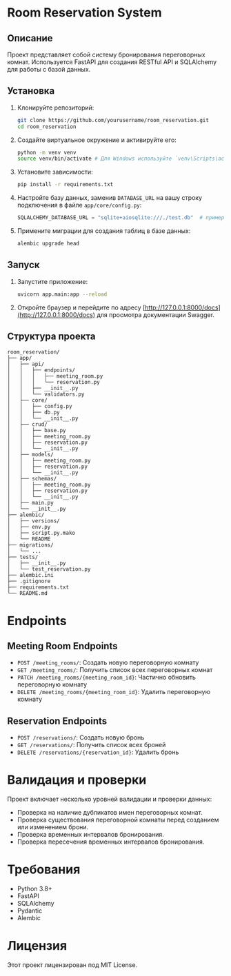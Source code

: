 # Room Reservation System

## Описание
Проект представляет собой систему бронирования переговорных комнат. Используется FastAPI для создания RESTful API и SQLAlchemy для работы с базой данных.

## Установка

1. Клонируйте репозиторий:
    ```sh
    git clone https://github.com/yourusername/room_reservation.git
    cd room_reservation
    ```

2. Создайте виртуальное окружение и активируйте его:
    ```sh
    python -m venv venv
    source venv/bin/activate # Для Windows используйте `venv\Scripts\activate`
    ```

3. Установите зависимости:
    ```sh
    pip install -r requirements.txt
    ```

4. Настройте базу данных, заменив `DATABASE_URL` на вашу строку подключения в файле `app/core/config.py`:
    ```python
    SQLALCHEMY_DATABASE_URL = "sqlite+aiosqlite:///./test.db"  # пример для SQLite
    ```

5. Примените миграции для создания таблиц в базе данных:
    ```sh
    alembic upgrade head
    ```

## Запуск

1. Запустите приложение:
    ```sh
    uvicorn app.main:app --reload
    ```

2. Откройте браузер и перейдите по адресу [http://127.0.0.1:8000/docs](http://127.0.0.1:8000/docs) для просмотра документации Swagger.

## Структура проекта

```plaintext
room_reservation/
├── app/
│   ├── api/
│   │   ├── endpoints/
│   │   │   ├── meeting_room.py
│   │   │   └── reservation.py
│   │   ├── __init__.py
│   │   └── validators.py
│   ├── core/
│   │   ├── config.py
│   │   ├── db.py
│   │   └── __init__.py
│   ├── crud/
│   │   ├── base.py
│   │   ├── meeting_room.py
│   │   ├── reservation.py
│   │   └── __init__.py
│   ├── models/
│   │   ├── meeting_room.py
│   │   ├── reservation.py
│   │   └── __init__.py
│   ├── schemas/
│   │   ├── meeting_room.py
│   │   ├── reservation.py
│   │   └── __init__.py
│   ├── main.py
│   └── __init__.py
├── alembic/
│   ├── versions/
│   ├── env.py
│   ├── script.py.mako
│   └── README
├── migrations/
│   └── ...
├── tests/
│   ├── __init__.py
│   └── test_reservation.py
├── alembic.ini
├── .gitignore
├── requirements.txt
└── README.md
```

# Endpoints

## Meeting Room Endpoints
- ```POST /meeting_rooms/```: Создать новую переговорную комнату
- ```GET /meeting_rooms/```: Получить список всех переговорных комнат
- ```PATCH /meeting_rooms/{meeting_room_id}```: Частично обновить переговорную комнату
- ```DELETE /meeting_rooms/{meeting_room_id}```: Удалить переговорную комнату

## Reservation Endpoints
- ```POST /reservations/```: Создать новую бронь
- ```GET /reservations/```: Получить список всех броней
- ```DELETE /reservations/{reservation_id}```: Удалить бронь

# Валидация и проверки

Проект включает несколько уровней валидации и проверки данных:
- Проверка на наличие дубликатов имен переговорных комнат.
- Проверка существования переговорной комнаты перед созданием или изменением брони.
- Проверка временных интервалов бронирования.
- Проверка пересечения временных интервалов бронирования.

# Требования
- Python 3.8+
- FastAPI
- SQLAlchemy
- Pydantic
- Alembic

# Лицензия
Этот проект лицензирован под MIT License.
